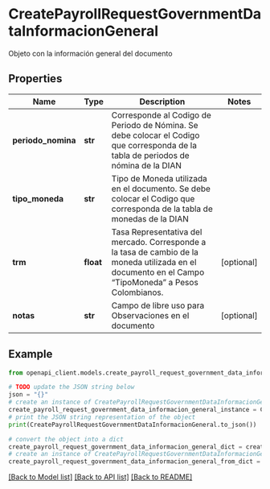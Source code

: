 # CreatePayrollRequestGovernmentDataInformacionGeneral

Objeto con la información general del documento

## Properties

Name | Type | Description | Notes
------------ | ------------- | ------------- | -------------
**periodo_nomina** | **str** | Corresponde al Codigo de Periodo de Nómina. Se debe colocar el Codigo que corresponda de la tabla de periodos de nómina de la DIAN | 
**tipo_moneda** | **str** | Tipo de Moneda utilizada en el documento. Se debe colocar el Codigo que corresponda de la tabla de monedas de la DIAN | 
**trm** | **float** | Tasa Representativa del mercado. Corresponde a la tasa de cambio de la moneda utilizada en el documento en el Campo “TipoMoneda” a Pesos Colombianos. | [optional] 
**notas** | **str** | Campo de libre uso para Observaciones en el documento | [optional] 

## Example

```python
from openapi_client.models.create_payroll_request_government_data_informacion_general import CreatePayrollRequestGovernmentDataInformacionGeneral

# TODO update the JSON string below
json = "{}"
# create an instance of CreatePayrollRequestGovernmentDataInformacionGeneral from a JSON string
create_payroll_request_government_data_informacion_general_instance = CreatePayrollRequestGovernmentDataInformacionGeneral.from_json(json)
# print the JSON string representation of the object
print(CreatePayrollRequestGovernmentDataInformacionGeneral.to_json())

# convert the object into a dict
create_payroll_request_government_data_informacion_general_dict = create_payroll_request_government_data_informacion_general_instance.to_dict()
# create an instance of CreatePayrollRequestGovernmentDataInformacionGeneral from a dict
create_payroll_request_government_data_informacion_general_from_dict = CreatePayrollRequestGovernmentDataInformacionGeneral.from_dict(create_payroll_request_government_data_informacion_general_dict)
```
[[Back to Model list]](../README.md#documentation-for-models) [[Back to API list]](../README.md#documentation-for-api-endpoints) [[Back to README]](../README.md)


